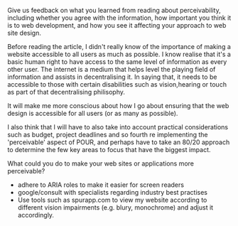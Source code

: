 Give us feedback on what you learned from reading about perceivability, including whether you agree with the information, how important you think it is to web development, and how you see it affecting your approach to web site design. 

Before reading the article, I didn't really know of the importance of making a website accessible to all users as much as possible.  I know realise that it's a basic human right to have access to the same level of information as every other user.  The internet is a medium that helps level the playing field of information and assists in decentralising it.  In saying that, it needs to be accessible to those with certain disabilities such as vision,hearing or touch as part of that decentralising philisophy.


It will make me more conscious about how I go about ensuring that the web design is accessible for all users (or as many as possible).  

I also think that I will have to also take into account practical considerations such as budget, project deadlines and so fourth re implementing the 'perceivable' aspect of POUR, and perhaps have to take an 80/20 approach to determine the few key areas to focus that have the biggest impact.




What could you do to make your web sites or applications more perceivable?

- adhere to ARIA roles to make it easier for screen readers 
- google/consult with specialists regarding industry best practises
- Use tools such as spurapp.com to view my website according to different vision impairments (e.g. blury, monochrome) and adjust it accordingly.